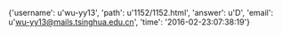 {'username': u'wu-yy13', 'path': u'1152/1152.html', 'answer': u'D', 'email': u'wu-yy13@mails.tsinghua.edu.cn', 'time': '2016-02-23:07:38:19'}